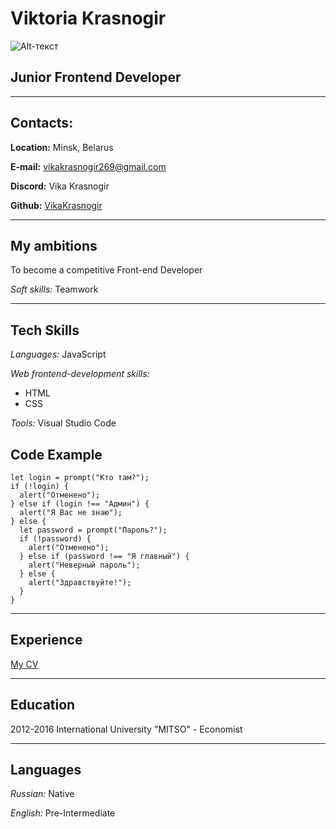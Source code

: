 # Viktoria Krasnogir

![Alt-текст](https://i.ibb.co/bX56b3t/photo.jpg "Vika Krasnogir")

## Junior Frontend Developer

---

## Contacts:

**Location:** Minsk, Belarus

**E-mail:** vikakrasnogir269@gmail.com

**Discord:** Vika Krasnogir

**Github:** [VikaKrasnogir](https://github.com/VikaKrasnogir)

---

## **My ambitions**

To become a competitive Front-end Developer

_Soft skills:_ Teamwork

---

## **Tech Skills**

_Languages:_ JavaScript

_Web frontend-development skills:_

- HTML
- CSS

_Tools:_ Visual Studio Code

## **Code Example**

```
let login = prompt("Кто там?");
if (!login) {
  alert("Отменено");
} else if (login !== "Админ") {
  alert("Я Вас не знаю");
} else {
  let password = prompt("Пароль?");
  if (!password) {
    alert("Отменено");
  } else if (password !== "Я главный") {
    alert("Неверный пароль");
  } else {
    alert("Здравствуйте!");
  }
}
```

---

## **Experience**

[My CV](https://github.com/VikaKrasnogir/rsschool-cv/blob/gh-pages/cv.md)

---

## **Education**

2012-2016 International University "MITSO" - Economist

---

## **Languages**

_Russian:_ Native

_English:_ Pre-Intermediate
